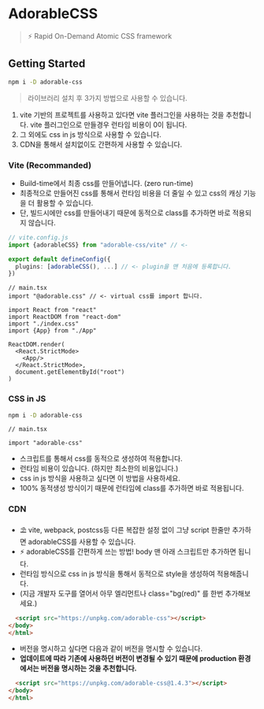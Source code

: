 # AdorableCSS

> ⚡️ Rapid On-Demand Atomic CSS framework

## Getting Started

```sh
npm i -D adorable-css
```
> 라이브러리 설치 후 3가지 방법으로 사용할 수 있습니다.
 
1. vite 기반의 프로젝트를 사용하고 있다면 vite 플러그인을 사용하는 것을 추천합니다. vite 플러그인으로 만들경우 런타임 비용이 0이 됩니다.
2. 그 외에도 css in js 방식으로 사용할 수 있습니다.
3. CDN을 통해서 설치없이도 간편하게 사용할 수 있습니다.

### Vite (Recommanded)
- Build-time에서 최종 css를 만들어냅니다. (zero run-time)
- 최종적으로 만들어진 css를 통해서 런타임 비용을 더 줄일 수 있고 css의 캐싱 기능을 더 활용할 수 있습니다.
- 단, 빌드시에만 css를 만들어내기 때문에 동적으로 class를 추가하면 바로 적용되지 않습니다.

```ts
// vite.config.js
import {adorableCSS} from "adorable-css/vite" // <-

export default defineConfig({
  plugins: [adorableCSS(), ...] // <- plugin을 맨 처음에 등록합니다.
})
```

```tsx
// main.tsx
import "@adorable.css" // <- virtual css를 import 합니다.

import React from "react"
import ReactDOM from "react-dom"
import "./index.css"
import {App} from "./App"

ReactDOM.render(
  <React.StrictMode>
    <App/>
  </React.StrictMode>,
  document.getElementById("root")
)
```


### CSS in JS
```sh
npm i -D adorable-css
```

```tsx
// main.tsx

import "adorable-css"
```
- 스크립트를 통해서 css를 동적으로 생성하여 적용합니다.
- 런타임 비용이 있습니다. (하지만 최소한의 비용입니다.)
- css in js 방식을 사용하고 싶다면 이 방법을 사용하세요.
- 100% 동적생성 방식이기 때문에 런타임에 class를 추가하면 바로 적용됩니다.

### CDN
- ⛱ vite, webpack, postcss등 다른 복잡한 설정 없이 그냥 script 한줄만 추가하면 adorableCSS를 사용할 수 있습니다.
- ⚡️ adorableCSS를 간편하게 쓰는 방법! body 맨 아래 스크립트만 추가하면 됩니다.
- 런타임 방식으로 css in js 방식을 통해서 동적으로 style을 생성하여 적용해줍니다.
- (지금 개발자 도구를 열어서 아무 엘리먼트나 class="bg(red)" 를 한번 추가해보세요.)

```html
  <script src="https://unpkg.com/adorable-css"></script>
</body>
</html>
```

- 버전을 명시하고 싶다면 다음과 같이 버전을 명시할 수 있습니다.
- **업데이트에 따라 기존에 사용하던 버전이 변경될 수 있기 때문에 production 환경에서는 버전을 명시하는 것을 추천합니다.**

```html
  <script src="https://unpkg.com/adorable-css@1.4.3"></script>
</body>
</html>
```